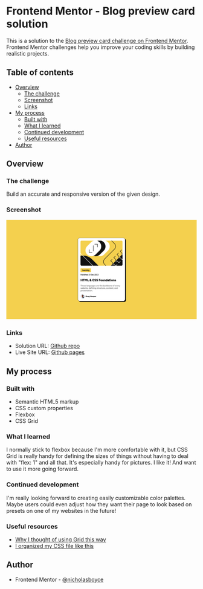 # Frontend Mentor - Blog preview card solution

This is a solution to the [Blog preview card challenge on Frontend Mentor](https://www.frontendmentor.io/challenges/blog-preview-card-ckPaj01IcS). Frontend Mentor challenges help you improve your coding skills by building realistic projects. 

## Table of contents

- [Overview](#overview)
  - [The challenge](#the-challenge)
  - [Screenshot](#screenshot)
  - [Links](#links)
- [My process](#my-process)
  - [Built with](#built-with)
  - [What I learned](#what-i-learned)
  - [Continued development](#continued-development)
  - [Useful resources](#useful-resources)
- [Author](#author)

## Overview

### The challenge

Build an accurate and responsive version of the given design.

### Screenshot

![](./screenshot.png)

### Links

- Solution URL: [Github repo](https://github.com/nicholasboyce/blog-preview-card)
- Live Site URL: [Github pages](https://nicholasboyce.github.io/blog-preview-card/)

## My process

### Built with

- Semantic HTML5 markup
- CSS custom properties
- Flexbox
- CSS Grid

### What I learned

I normally stick to flexbox because I'm more comfortable with it, but CSS Grid is really handy for defining the sizes of things without having to deal with "flex: 1" and all that. It's especially handy for pictures. I like it! And want to use it more going forward.

### Continued development

I'm really looking forward to creating easily customizable color palettes. Maybe users could even adjust how they want their page to look based on presets on one of my websites in the future!

### Useful resources

- [Why I thought of using Grid this way](https://youtu.be/aKFB5Bjk6KM?si=ZFjqB-FVYsuhG6Cz) 
- [I organized my CSS file like this](https://github.com/nicholasboyce/faq-accordion) 

## Author

- Frontend Mentor - [@nicholasboyce](https://www.frontendmentor.io/profile/nicholasboyce)
